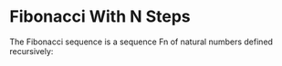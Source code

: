 # Fibonacci With N Steps

The Fibonacci sequence is a sequence   Fn   of natural numbers defined recursively:
